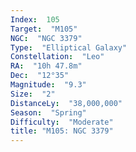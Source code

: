 ```yaml
---
Index:  105
Target:  "M105"
NGC:  "NGC 3379"
Type:  "Elliptical Galaxy"
Constellation:  "Leo"
RA:  "10h 47.8m"
Dec:  "12°35"
Magnitude:  "9.3"
Size:  "2"
DistanceLy:  "38,000,000"
Season:  "Spring"
Difficulty:  "Moderate"
title: "M105: NGC 3379"
---
```


